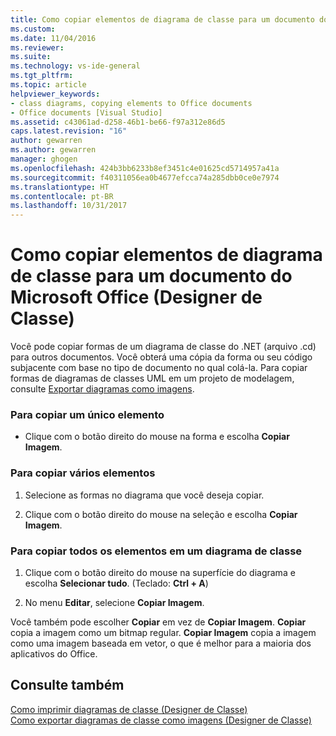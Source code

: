 ```yaml
---
title: Como copiar elementos de diagrama de classe para um documento do Microsoft Office (Designer de Classe) | Microsoft Docs
ms.custom: 
ms.date: 11/04/2016
ms.reviewer: 
ms.suite: 
ms.technology: vs-ide-general
ms.tgt_pltfrm: 
ms.topic: article
helpviewer_keywords:
- class diagrams, copying elements to Office documents
- Office documents [Visual Studio]
ms.assetid: c43061ad-d258-46b1-be66-f97a312e86d5
caps.latest.revision: "16"
author: gewarren
ms.author: gewarren
manager: ghogen
ms.openlocfilehash: 424b3bb6233b8ef3451c4e01625cd5714957a41a
ms.sourcegitcommit: f40311056ea0b4677efcca74a285dbb0ce0e7974
ms.translationtype: HT
ms.contentlocale: pt-BR
ms.lasthandoff: 10/31/2017
---
```

# <a name="how-to-copy-class-diagram-elements-to-a-microsoft-office-document-class-designer"></a>Como copiar elementos de diagrama de classe para um documento do Microsoft Office (Designer de Classe)
Você pode copiar formas de um diagrama de classe do .NET (arquivo .cd) para outros documentos. Você obterá uma cópia da forma ou seu código subjacente com base no tipo de documento no qual colá-la. Para copiar formas de diagramas de classes UML em um projeto de modelagem, consulte [Exportar diagramas como imagens](../modeling/export-diagrams-as-images.md).  
  
### <a name="to-copy-a-single-element"></a>Para copiar um único elemento  
  
-   Clique com o botão direito do mouse na forma e escolha **Copiar Imagem**.  
  
### <a name="to-copy-several-elements"></a>Para copiar vários elementos  
  
1.  Selecione as formas no diagrama que você deseja copiar.  
  
2.  Clique com o botão direito do mouse na seleção e escolha **Copiar Imagem**.  
  
### <a name="to-copy-all-the-elements-in-a-class-diagram"></a>Para copiar todos os elementos em um diagrama de classe  
  
1.  Clique com o botão direito do mouse na superfície do diagrama e escolha **Selecionar tudo**. (Teclado: **Ctrl + A**)  
  
2.  No menu **Editar**, selecione **Copiar Imagem**.  
  
 Você também pode escolher **Copiar** em vez de **Copiar Imagem**. **Copiar** copia a imagem como um bitmap regular. **Copiar Imagem** copia a imagem como uma imagem baseada em vetor, o que é melhor para a maioria dos aplicativos do Office.  
  
## <a name="see-also"></a>Consulte também  
 [Como imprimir diagramas de classe (Designer de Classe)](../ide/how-to-print-class-diagrams-class-designer.md)   
 [Como exportar diagramas de classe como imagens (Designer de Classe)](../ide/how-to-export-class-diagrams-as-images-class-designer.md)